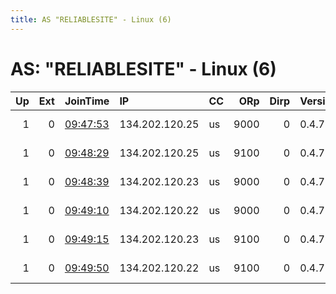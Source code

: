 ```yaml
---
title: AS "RELIABLESITE" - Linux (6)
---
```


# AS: "RELIABLESITE" - Linux (6)

|   Up |   Ext | JoinTime                                                                                              | IP             | CC   |   ORp |   Dirp | Version   | Contact                  | Nickname   |   eFamMembers |
|-----:|------:|:------------------------------------------------------------------------------------------------------|:---------------|:-----|------:|-------:|:----------|:-------------------------|:-----------|--------------:|
|    1 |     0 | [09:47:53](https://nusenu.github.io/OrNetStats/w/relay/4F5D9C9983FCACD64880C1A4C573261916B6F9DF.html) | 134.202.120.25 | us   |  9000 |      0 | 0.4.7.12  | email:admin prsv.ch url: | prsv       |            85 |
|    1 |     0 | [09:48:29](https://nusenu.github.io/OrNetStats/w/relay/D6E6D5F49A2C397FC0F0A18B1E73FF8E5BD23B42.html) | 134.202.120.25 | us   |  9100 |      0 | 0.4.7.12  | email:admin prsv.ch url: | prsv       |            85 |
|    1 |     0 | [09:48:39](https://nusenu.github.io/OrNetStats/w/relay/554631959653A922A8FE4DBEEF74A6CDBF82AF9B.html) | 134.202.120.23 | us   |  9000 |      0 | 0.4.7.13  | email:admin prsv.ch url: | prsv       |            85 |
|    1 |     0 | [09:49:10](https://nusenu.github.io/OrNetStats/w/relay/AE0946FB8E09BA81F050DD8106AF13005E24F16F.html) | 134.202.120.22 | us   |  9000 |      0 | 0.4.7.13  | email:admin prsv.ch url: | prsv       |            85 |
|    1 |     0 | [09:49:15](https://nusenu.github.io/OrNetStats/w/relay/312C632D06A97BE150A9238D9F7CC900FA1BFDFA.html) | 134.202.120.23 | us   |  9100 |      0 | 0.4.7.13  | email:admin prsv.ch url: | prsv       |            85 |
|    1 |     0 | [09:49:50](https://nusenu.github.io/OrNetStats/w/relay/5A25EADC1F8D2C0E1C03170F81475428876E6E48.html) | 134.202.120.22 | us   |  9100 |      0 | 0.4.7.13  | email:admin prsv.ch url: | prsv       |            85 |
